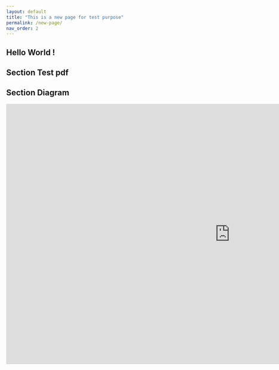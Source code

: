 ```yaml
---
layout: default
title: "This is a new page for test purpose"
permalink: /new-page/
nav_order: 2
---
```


## Hello World !

## Section Test pdf

<object data="{{./BMK_Landing_pages.pdf}}" width="1200" height="700" type='application/pdf'></object>

## Section Diagram

<iframe src="https://groupee-my.sharepoint.com/personal/loic_rosset_groupe-e_ch/_layouts/15/Doc.aspx?sourcedoc={dcffcc9f-2e1d-4746-b579-9e507ba0431b}&amp;action=embedview" width="1200px" height="700px" frameborder="0">Ceci est un document <a target="_blank" href="https://office.com">Microsoft Office</a> incorporé, avec <a target="_blank" href="https://office.com/webapps">Office</a>.</iframe>
